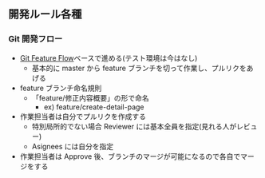 ## 開発ルール各種

### Git 開発フロー

- [Git Feature Flow](https://developers.gnavi.co.jp/entry/GitFeatureFlow/koyama)ベースで進める(テスト環境は今はなし)
  - 基本的に master から feature ブランチを切って作業し、プルリクをあげる
- feature ブランチ命名規則
  - 「feature/修正内容概要」の形で命名
    - ex) feature/create-detail-page
- 作業担当者は自分でプルリクを作成する
  - 特別局所的でない場合 Reviewer には基本全員を指定(見れる人がレビュー)
  - Asignees には自分を指定
- 作業担当者は Approve 後、ブランチのマージが可能になるので各自でマージをする
